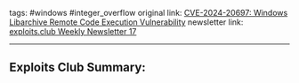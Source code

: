 tags: #windows #integer_overflow
original link: [CVE-2024-20697: Windows Libarchive Remote Code Execution Vulnerability](https://www.zerodayinitiative.com/blog/2024/4/17/cve-2024-20697-windows-libarchive-remote-code-execution-vulnerability?ref=blog.exploits.club) 
newsletter link:  [exploits.club Weekly Newsletter 17](https://blog.exploits.club/exploits-club-weekly-newsletter-17/)

---
## Exploits Club Summary:
> 